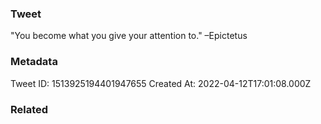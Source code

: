 ### Tweet
"You become what you give your attention to." –Epictetus

### Metadata
Tweet ID: 1513925194401947655
Created At: 2022-04-12T17:01:08.000Z

### Related

